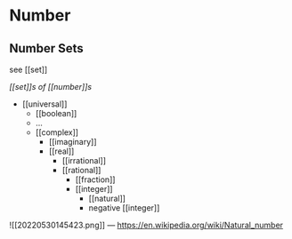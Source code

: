 # Number

## Number Sets

see [[set]]

_[[set]]s of [[number]]s_

- [[universal]]
  - [[boolean]]
  - $\dots$
  - [[complex]]
    - [[imaginary]]
    - [[real]]
      - [[irrational]]
      - [[rational]]
        - [[fraction]]
        - [[integer]]
          - [[natural]]
          - negative [[integer]]

![[20220530145423.png]] &mdash; <https://en.wikipedia.org/wiki/Natural_number>
